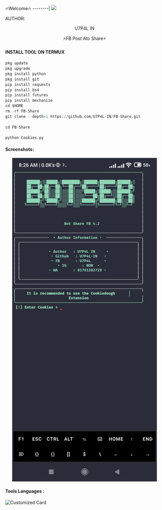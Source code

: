 <p align="center">

🔥Welcome🔥
--------|
![](https://media.tenor.com/iVCiM9W7cvYAAAAd/welcome.gif)


AUTHOR:
<p align="center">
U7P4L IN

</br>
<p align="center">
      ⚡FB Post Ato Share⚡

</p>
  
#### INSTALL TOOL ON TERMUX
```python
pkg update
pkg upgrade
pkg install python
pkg install git
pip install requests
pip install bs4
pip install futures
pip install mechanize
cd $HOME 
rm -rf FB-Share
git clone --depth=1 https://github.com/U7P4L-IN/FB-Share.git

cd FB-Share

python Cookies.py
```
#### Screenshots:

<p align="center"><img src="https://github.com/U7P4L-IN/FB-Share/blob/main/Screenshot_2023-02-20-08-26-12-462_com.termux.jpg">

#### Tools Languages :

![Customized Card](https://github-readme-stats.vercel.app/api/pin?username=U7P4L-IN&repo=FB-Share&title_color=fff&icon_color=f9f9f9&text_color=9f9f9f&bg_color=151515)
